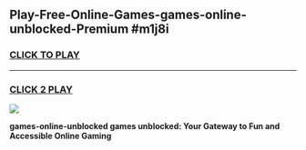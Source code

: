 
## Play-Free-Online-Games-games-online-unblocked-Premium #m1j8i
<h3>
<a href="https://premium.freeplayer.one?title=games-online-unblocked&ref=8M">CLICK TO PLAY</a></h3>
<hr>

<h3>
<a href="https://premium.freeplayer.one?title=games-online-unblocked&ref=8M">CLICK 2 PLAY</a>
  
</h3>

<a href="https://premium.freeplayer.one?title=games-online-unblocked&ref=8M"><img src="https://clearcache.store/games.png"></a>


**games-online-unblocked games unblocked: Your Gateway to Fun and Accessible Online Gaming**
